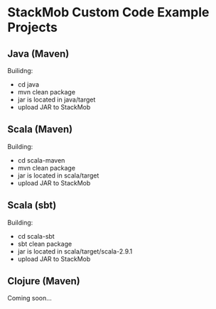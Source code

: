 # StackMob Custom Code Example Projects

## Java (Maven)

Builidng:
* cd java
* mvn clean package
* jar is located in java/target
* upload JAR to StackMob

## Scala (Maven)

Building:
* cd scala-maven
* mvn clean package
* jar is located in scala/target
* upload JAR to StackMob

## Scala (sbt)

Building:
* cd scala-sbt
* sbt clean package
* jar is located in scala/target/scala-2.9.1
* upload JAR to StackMob

## Clojure (Maven)

Coming soon...